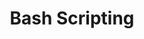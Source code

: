 ---
title: Bash Scripting
icon: "ri ri-terminal-box-line"
cascade:
- params:
    featured_img: "/notes/bash-scripting/_placeholder.svg"
- _target:
    kind: page
    params:
      featured_img: "/notes/bash-scripting/_placeholder.svg"
- _target:
    kind: section
    params:
      featured_img: "/notes/bash-scripting/_placeholder.svg"
---